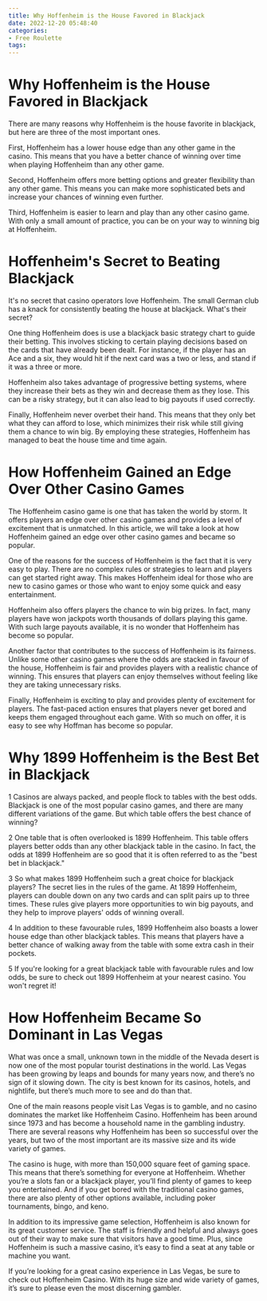 ```yaml
---
title: Why Hoffenheim is the House Favored in Blackjack
date: 2022-12-20 05:48:40
categories:
- Free Roulette
tags:
---
```



#  Why Hoffenheim is the House Favored in Blackjack

There are many reasons why Hoffenheim is the house favorite in blackjack, but here are three of the most important ones.

First, Hoffenheim has a lower house edge than any other game in the casino. This means that you have a better chance of winning over time when playing Hoffenheim than any other game.

Second, Hoffenheim offers more betting options and greater flexibility than any other game. This means you can make more sophisticated bets and increase your chances of winning even further.

Third, Hoffenheim is easier to learn and play than any other casino game. With only a small amount of practice, you can be on your way to winning big at Hoffenheim.

#  Hoffenheim's Secret to Beating Blackjack

It's no secret that casino operators love Hoffenheim. The small German club has a knack for consistently beating the house at blackjack. What's their secret?

One thing Hoffenheim does is use a blackjack basic strategy chart to guide their betting. This involves sticking to certain playing decisions based on the cards that have already been dealt. For instance, if the player has an Ace and a six, they would hit if the next card was a two or less, and stand if it was a three or more.

Hoffenheim also takes advantage of progressive betting systems, where they increase their bets as they win and decrease them as they lose. This can be a risky strategy, but it can also lead to big payouts if used correctly.

Finally, Hoffenheim never overbet their hand. This means that they only bet what they can afford to lose, which minimizes their risk while still giving them a chance to win big. By employing these strategies, Hoffenheim has managed to beat the house time and time again.

#  How Hoffenheim Gained an Edge Over Other Casino Games

The Hoffenheim casino game is one that has taken the world by storm. It offers players an edge over other casino games and provides a level of excitement that is unmatched. In this article, we will take a look at how Hoffenheim gained an edge over other casino games and became so popular.

One of the reasons for the success of Hoffenheim is the fact that it is very easy to play. There are no complex rules or strategies to learn and players can get started right away. This makes Hoffenheim ideal for those who are new to casino games or those who want to enjoy some quick and easy entertainment.

Hoffenheim also offers players the chance to win big prizes. In fact, many players have won jackpots worth thousands of dollars playing this game. With such large payouts available, it is no wonder that Hoffenheim has become so popular.

Another factor that contributes to the success of Hoffenheim is its fairness. Unlike some other casino games where the odds are stacked in favour of the house, Hoffenheim is fair and provides players with a realistic chance of winning. This ensures that players can enjoy themselves without feeling like they are taking unnecessary risks.

Finally, Hoffenheim is exciting to play and provides plenty of excitement for players. The fast-paced action ensures that players never get bored and keeps them engaged throughout each game. With so much on offer, it is easy to see why Hoffman has become so popular.

#  Why 1899 Hoffenheim is the Best Bet in Blackjack

1
Casinos are always packed, and people flock to tables with the best odds. Blackjack is one of the most popular casino games, and there are many different variations of the game. But which table offers the best chance of winning?

2
One table that is often overlooked is 1899 Hoffenheim. This table offers players better odds than any other blackjack table in the casino. In fact, the odds at 1899 Hoffenheim are so good that it is often referred to as the "best bet in blackjack."

3
So what makes 1899 Hoffenheim such a great choice for blackjack players? The secret lies in the rules of the game. At 1899 Hoffenheim, players can double down on any two cards and can split pairs up to three times. These rules give players more opportunities to win big payouts, and they help to improve players' odds of winning overall.

4
In addition to these favourable rules, 1899 Hoffenheim also boasts a lower house edge than other blackjack tables. This means that players have a better chance of walking away from the table with some extra cash in their pockets.

5
If you're looking for a great blackjack table with favourable rules and low odds, be sure to check out 1899 Hoffenheim at your nearest casino. You won't regret it!

#  How Hoffenheim Became So Dominant in Las Vegas

What was once a small, unknown town in the middle of the Nevada desert is now one of the most popular tourist destinations in the world. Las Vegas has been growing by leaps and bounds for many years now, and there’s no sign of it slowing down. The city is best known for its casinos, hotels, and nightlife, but there’s much more to see and do than that.

One of the main reasons people visit Las Vegas is to gamble, and no casino dominates the market like Hoffenheim Casino. Hoffenheim has been around since 1973 and has become a household name in the gambling industry. There are several reasons why Hoffenheim has been so successful over the years, but two of the most important are its massive size and its wide variety of games.

The casino is huge, with more than 150,000 square feet of gaming space. This means that there’s something for everyone at Hoffenheim. Whether you’re a slots fan or a blackjack player, you’ll find plenty of games to keep you entertained. And if you get bored with the traditional casino games, there are also plenty of other options available, including poker tournaments, bingo, and keno.

In addition to its impressive game selection, Hoffenheim is also known for its great customer service. The staff is friendly and helpful and always goes out of their way to make sure that visitors have a good time. Plus, since Hoffenheim is such a massive casino, it’s easy to find a seat at any table or machine you want.

If you’re looking for a great casino experience in Las Vegas, be sure to check out Hoffenheim Casino. With its huge size and wide variety of games, it’s sure to please even the most discerning gambler.